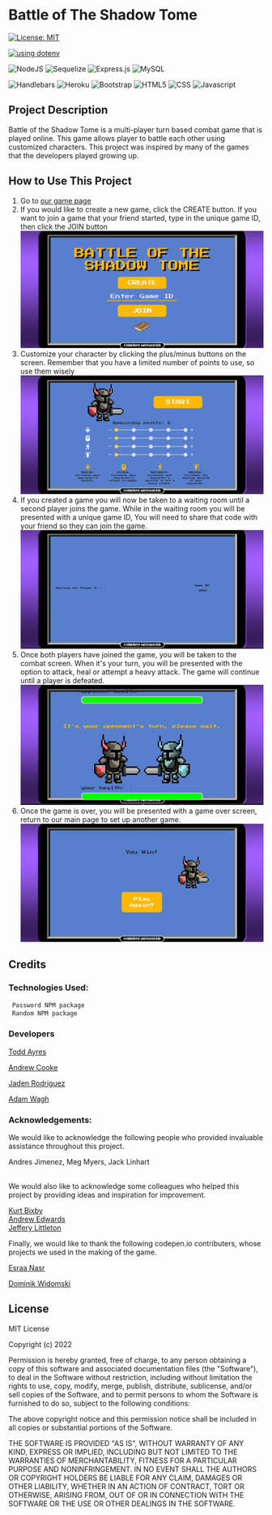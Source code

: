 # Battle of The Shadow Tome

[![License: MIT](https://img.shields.io/badge/License-MIT-yellow.svg)](https://opensource.org/licenses/MIT)

[![using dotenv](https://badge.dotenv.org/using.svg?r=1)](https://www.dotenv.org/r/github.com/motdotla/dotenv?r=1)
<br>

![NodeJS](https://img.shields.io/badge/node.js-6DA55F?style=for-the-badge&logo=node.js&logoColor=white)
![Sequelize](https://img.shields.io/badge/Sequelize-52B0E7?style=for-the-badge&logo=Sequelize&logoColor=white)
![Express.js](https://img.shields.io/badge/express.js-%23404d59.svg?style=for-the-badge&logo=express&logoColor=%2361DAFB)
![MySQL](https://img.shields.io/badge/mysql-%2300f.svg?style=for-the-badge&logo=mysql&logoColor=white)

![Handlebars](https://img.shields.io/badge/Handlebars.js-f0772b?style=for-the-badge&logo=handlebarsdotjs&logoColor=black)
![Heroku](https://img.shields.io/badge/Heroku-430098?style=for-the-badge&logo=heroku&logoColor=white)
![Bootstrap](https://img.shields.io/badge/bootstrap-%23563D7C.svg?style=for-the-badge&logo=bootstrap&logoColor=white)
![HTML5](https://img.shields.io/badge/HTML5-E34F26?style=for-the-badge&logo=html5&logoColor=white)
![CSS](https://img.shields.io/badge/CSS3-1572B6?style=for-the-badge&logo=css3&logoColor=white)
![Javascript](https://img.shields.io/badge/JavaScript-323330?style=for-the-badge&logo=javascript&logoColor=F7DF1E)

## Project Description
Battle of the Shadow Tome is a multi-player turn based combat game that is played online. This game allows player to battle each other using customized characters. This project was inspired by many of the games that the developers played growing up. 

## How to Use This Project
1) Go to  [our game page](https://the-shadow-tome.herokuapp.com/)
2) If you would like to create a new game, click the CREATE button. If you want to join a game that your friend started, type in the unique game ID, then click the JOIN button 
![Alt text](/public/assets/home-screen.jpg)
3) Customize your character by clicking the plus/minus buttons on the screen. Remember that you have a limited number of points to use, so use them wisely
![Alt text](/public/assets/create-screen.jpg)
4) If you created a game you will now be taken to a waiting room until a second player joins the game. While in the waiting room you will be presented with a unique game ID, You will need to share that code with your friend so they can join the game. 
![Alt text](/public/assets/waiting-room.jpg)
5) Once both players have joined the game, you will be taken to the combat screen. When it's your turn, you will be presented with the option to attack, heal or attempt a heavy attack. The game will continue until a player is defeated.
![Alt text](/public/assets/game-screen.jpg)
6) Once the game is over, you will be presented with a game over screen, return to our main page to set up another game.
![Alt text](./public/assets/game-over.jpg)


## Credits
### Technologies Used: 
     Password NPM package
     Random NPM package
     
### Developers

[Todd Ayres](https://github.com/toddayres06/)

[Andrew Cooke](https://github.com/andcooke/)

[Jaden Rodriguez](https://github.com/jadentr44/)

[Adam Wagh](https://github.com/adamwagh512/)
<BR>
### Acknowledgements:

We would like to acknowledge the following people who provided invaluable assistance throughout this project. 

Andres Jimenez,
Meg Myers,
Jack Linhart

<br>
We would also like to acknowledge some colleagues who helped this project by providing ideas and inspiration for improvement.


[Kurt Bixby](https://github.com/kurtbixby/)
<br>
[Andrew Edwards](https://github.com/Andrew87E)
<br>
[Jeffery Littleton](https://www.linkedin.com/in/littleton-jeffrey)

Finally, we would like to thank the following codepen.io contributers, whose projects we used in the making of the game.

[Esraa Nasr](https://codepen.io/EsraaNasr)

[Dominik Widomski](https://codepen.io/dwidomski)
## License
MIT License

Copyright (c) 2022 

Permission is hereby granted, free of charge, to any person obtaining a copy
of this software and associated documentation files (the "Software"), to deal
in the Software without restriction, including without limitation the rights
to use, copy, modify, merge, publish, distribute, sublicense, and/or sell
copies of the Software, and to permit persons to whom the Software is
furnished to do so, subject to the following conditions:

The above copyright notice and this permission notice shall be included in all
copies or substantial portions of the Software.

THE SOFTWARE IS PROVIDED "AS IS", WITHOUT WARRANTY OF ANY KIND, EXPRESS OR
IMPLIED, INCLUDING BUT NOT LIMITED TO THE WARRANTIES OF MERCHANTABILITY,
FITNESS FOR A PARTICULAR PURPOSE AND NONINFRINGEMENT. IN NO EVENT SHALL THE
AUTHORS OR COPYRIGHT HOLDERS BE LIABLE FOR ANY CLAIM, DAMAGES OR OTHER
LIABILITY, WHETHER IN AN ACTION OF CONTRACT, TORT OR OTHERWISE, ARISING FROM,
OUT OF OR IN CONNECTION WITH THE SOFTWARE OR THE USE OR OTHER DEALINGS IN THE SOFTWARE.
